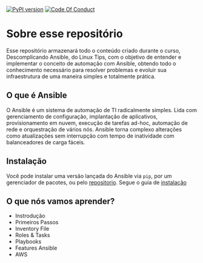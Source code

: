 [![PyPI version](https://img.shields.io/pypi/v/ansible.svg)](https://pypi.org/project/ansible)
[![Code Of Conduct](https://img.shields.io/badge/code%20of%20conduct-Ansible-silver.svg)](https://docs.ansible.com/ansible/latest/community/code_of_conduct.html)

# Sobre esse repositório

Esse repositório armazenará todo o conteúdo criado durante o curso, Descomplicando Ansible, do Linux Tips, com o objetivo de entender e implementar o conceito de automação com Ansible, obtendo todo o conhecimento necessário para resolver problemas e evoluir sua infraestrutura de uma maneira simples e totalmente prática.

## O que é Ansible

O Ansible é um sistema de automação de TI radicalmente simples. Lida com gerenciamento de configuração, implantação de aplicativos, provisionamento em nuvem, execução de tarefas ad-hoc, automação de rede e orquestração de vários nós. Ansible torna complexo alterações como atualizações sem interrupção com tempo de inatividade com balanceadores de carga fáceis.

## Instalação

Você pode instalar uma versão lançada do Ansible via `pip`, por um gerenciador de pacotes, ou pelo [repositorio](https://releases.ansible.com/ansible/). Segue o guia de [instalação](https://docs.ansible.com/ansible/latest/installation_guide/intro_installation.html)

## O que nós vamos aprender?
- Instrodução
- Primeiros Passos
- Inventory File
- Roles & Tasks
- Playbooks
- Features Ansible
- AWS


